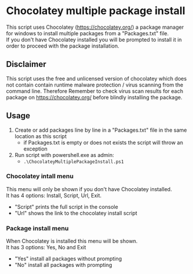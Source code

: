 # Chocolatey multiple package install

This script uses Chocolatey (https://chocolatey.org/) a package manager for windows to install multiple packages from a "Packages.txt" file.<br />If you don't have Chocolatey installed you will be prompted to install it in order to proceed with the package installation.

## Disclaimer
This script uses the free and unlicensed version of chocolatey which does not contain contain runtime malware protection / virus scanning from the command line. Therefore Remember to check virus scan results for each package on https://chocolatey.org/ before blindly installing the package.

## Usage

1) Create or add packages line by line in a "Packages.txt" file in the same location as this script
    - if Packages.txt is empty or does not exists the script will throw an exception 
2) Run script with powershell.exe as admin: 
    - `.\ChocolateyMultiplePackageInstall.ps1`

### Chocolatey intall menu
This menu will only be shown if you don't have Chocolatey installed.<br />
It has 4 options: Install, Script, Url, Exit. 
- "Script" prints the full script in the console 
- "Url" shows the link to the chocolatey install script

### Package install menu
When Chocolatey is installed this menu will be shown.<br />
It has 3 options: Yes, No and Exit
- "Yes" install all packages without prompting
- "No" install all packages with prompting